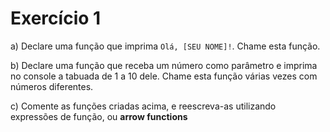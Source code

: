 # Exercício 1

a) Declare uma função que imprima `Olá, [SEU NOME]!`. Chame esta função.

b) Declare uma função que receba um número como parâmetro e imprima no console a tabuada de 1 a 10 dele. Chame esta função várias vezes com números diferentes.

c) Comente as funções criadas acima, e reescreva-as utilizando expressões de função, ou __arrow functions__ 


